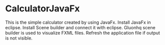 # CalculatorJavaFx
This is the simple calculator created by using JavaFx.
Install JavaFx in eclipse.
Install Scene builder and connect it with eclipse.
Gluonhq scene builder is used to visualize FXML files.
Refresh the application file if output is not visible.
